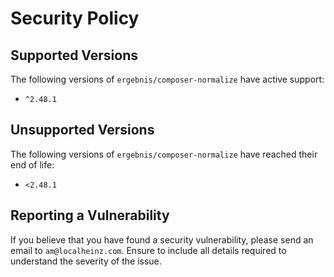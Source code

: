 # Security Policy

## Supported Versions

The following versions of `ergebnis/composer-normalize` have active support:

- `^2.48.1`

## Unsupported Versions

The following versions of `ergebnis/composer-normalize` have reached their end of life:

- `<2.48.1`

## Reporting a Vulnerability

If you believe that you have found a security vulnerability, please send an email to `am@localheinz.com`. Ensure to include all details required to understand the severity of the issue.
